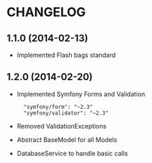 CHANGELOG
=========

1.1.0 (2014-02-13)
------------------

* Implemented Flash bags standard


1.2.0 (2014-02-20)
------------------

* Implemented Symfony Forms and Validation
       
        "symfony/form": "~2.3"
        "symfony/validator": "~2.3"

* Removed ValidationExceptions
* Abstract BaseModel for all Models
* DatabaseService to handle basic calls
  